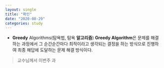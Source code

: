 ```yaml
---
layout: single
title: "확인"
date: "2020-08-29"
categories: study
---
```


- **Greedy** Algorithms(탐욕법, 탐욕 **알고리즘**) **Greedy Algorithm**은 문제를 해결하는 과정에서 그 순간순간마다 최적이라고 생각되는 결정을 하는 방식으로 진행하여 최종 해답에 도달하는 문제 해결 방식이다.

> 교수님께서 이번주 과